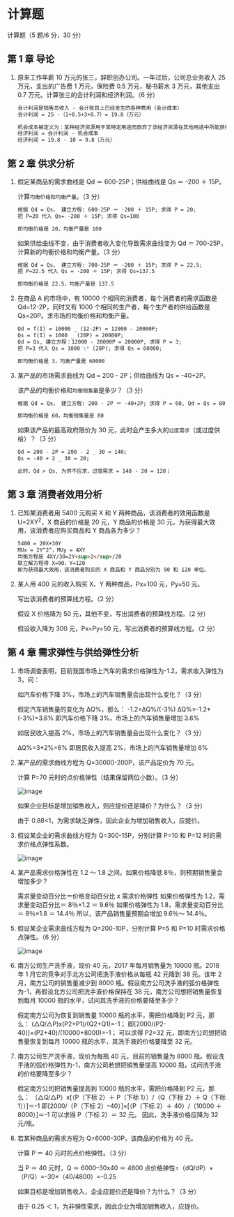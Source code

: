 # 计算题

计算题（5 题/6 分，30 分）

## 第 1 章 导论

1. 原来工作年薪 10 万元的张三，辞职创办公司。一年过后，公司总业务收入 25 万元，支出的广告费 1 万元，保险费 0.5 万元，秘书薪水 3 万元，其他支出 0.7 万元。计算张三的会计利润和经济利润。（6 分）

   ```md
   会计利润是销售总收入 - 会计账目上已经发生的各种费用（会计成本）
   会计利润 = 25 -（1+0.5+3+0.7）= 19.8（万元）

   机会成本被定义为：某种经济资源用于某特定用途而放弃了该经济资源在其他用途中所能获得的最大利益。
   经济利润 = 会计利润 - 机会成本
   经济利润 = 19.8 - 10 = 9.8（万元）
   ```

## 第 2 章 供求分析

1. 假定某商品的需求曲线是 Qd ＝ 600-25P；供给曲线是 Qs ＝ -200 ＋ 15P。

   计算`均衡价格和均衡产量`。（3 分）

   ```md
   根据 Qd = Qs， 建立方程: 600-25P ＝ -200 ＋ 15P; 求得 P = 20;
   把 P=20 代入 Qs= -200 ＋ 15P; 求得 Qs=100

   即均衡价格是 20，均衡产量是 100
   ```

   如果供给曲线不变，由于消费者收入变化导致需求曲线变为 Qd ＝ 700-25P，计算新的均衡价格和均衡产量。（3 分）

   ```md
   根据 Qd = Qs， 建立方程: 700-25P ＝ -200 ＋ 15P; 求得 P = 22.5;
   把 P=22.5 代入 Qs = -200 ＋ 15P; 求得 Qs=137.5

   即均衡价格是 22.5，均衡产量是 137.5
   ```

2. 在商品 A 的市场中，有 10000 个相同的消费者，每个消费者的需求函数是 Qd=12-2P，同时又有 1000 个相同的生产者，每个生产者的供给函数是 Qs=20P。求市场的均衡价格和均衡产量。

   ```md
   Qd = f(I) = 10000 _ (12-2P) = 12000 - 20000P;
   Qs = f(I) = 1000 _ (20P) = 20000P;
   Qd = Qs, 建立方程：12000 - 20000P = 20000P, 求得 P = 3;
   把 P=3 代入 Qs = 1000 \* (20P); 求得 Qs = 60000;

   即均衡价格是 3，均衡产量是 60000
   ```

3. 某产品的市场需求曲线为 Qd = 200 - 2P；供给曲线为 Qs = -40+2P。

   该产品的均衡价格和`均衡销售量`是多少？（3 分）

   ```md
   根据 Qd = Qs， 建立方程: 200 - 2P ＝ -40+2P; 求得 P = 60, Qd = Qs = 80

   即均衡价格是 60，均衡销售量是 80
   ```

   如果该产品的最高政府限价为 30 元，此时会产生多大的`过度需求`（或过度供给）？（3 分）

   ```md
   Qd = 200 - 2P = 200 - 2 _ 30 = 140;
   Qs = -40 + 2 _ 30 = 20;

   此时，Qd > Qs, 为供不应求，过度需求 = 140 - 20 = 120；
   ```

## 第 3 章 消费者效用分析

1. 已知某消费者用 5400 元购买 X 和 Y 两种商品，该消费者的效用函数是 U=2XY<sup>2</sup>，X 商品的价格是 20 元，Y 商品的价格是 30 元，为获得最大效用，该消费者应购买商品和 Y 商品各为多少？

   ```md
   5400 = 20X+30Y
   MUx = 2Y^2^，MUy = 4XY
   均衡方程是 4XY/30=2Y<sup>2</sup>/20
   联立解方程得 X=90，Y=120
   即为获得最大效用，该消费者购买的 X 商品和 Y 商品分别为 90 和 120 单位。
   ```

2. 某人用 400 元的收入购买 X、Y 两种商品，Px=100 元，Py=50 元。

   写出该消费者的预算线方程。（2 分）

   假设 X 价格降为 50 元，其他不变，写出消费者的预算线方程。（2 分）

   假设收入降为 300 元，Px=Py=50 元，写出消费者的预算线方程。（2 分）

## 第 4 章 需求弹性与供给弹性分析

1. 市场调查表明，目前我国市场上汽车的需求价格弹性为-1.2，需求收入弹性为 3，问：

   如汽车价格下降 3%，市场上的汽车销售量会出现什么变化？（3 分）

   假定汽车销售量的变化为 ∆Q%，那么：
   -1.2=∆Q%/(-3%)
   ∆Q%=-1.2\*(-3%)=3.6%
   即汽车价格下降 3%，市场上的汽车销售量增加 3.6%

   如居民收入提高 2%，市场上的汽车销售量会出现什么变化？（3 分）

   ∆Q%=3\*2%=6%
   即居民收入提高 2%，市场上的汽车销售量增加 6%

2. 某产品的需求曲线方程为 Q=30000-200P，该产品定价为 70 元。

   计算 P=70 元时的点价格弹性（结果保留两位小数）。（3 分）

   ![image](https://sdjrzk-1251357229.cos.ap-guangzhou.myqcloud.com/exam/paper/1631/images/3844.png)

   如果企业目标是增加销售收入，则应提价还是降价？为什么？（3 分）

   由于 0.88<1，为需求缺乏弹性，因此企业为增加销售收入，应提价。

3. 假设某企业的需求曲线方程为 Q=300-15P，分别计算 P=10 和 P=12 时的需求价格点弹性系数。

   ![image](https://sdjrzk-1251357229.cos.ap-guangzhou.myqcloud.com/exam/paper/717/images/4046.png)

4. 某产品需求价格弹性在 1.2 ～ 1.8 之间。如果价格降低 8％，则预期销售量会增加多少？

   需求量变动百分比＝价格变动百分比 x 需求价格弹性
   如果价格弹性为 1.2，需求量变动百分比＝ 8％×1.2 ＝ 9.6％
   如果价格弹性为 1.8，需求量变动百分比＝ 8％×1.8 ＝ 14.4％
   所以，该产品销售量预期会增加 9.6％～ 14.4％。

5. 假设某企业需求曲线方程为 Q=200-10P，分别计算 P=5 和 P=10 时需求价格点弹性。（6 分）

   ![image](https://sdjrzk-1251357229.cos.ap-guangzhou.myqcloud.com/exam/paper/1652/images/2176.png)

6. 南方公司生产洗手液，现价 40 元，2017 年每月销售量为 10000 瓶。2018 年 1 月它的竞争对手北方公司把洗手液价格从每瓶 42 元降到 38 元。该年 2 月，南方公司的销售量减少到 8000 瓶。假设南方公司洗手液的弧价格弹性为-1，再假设北方公司把洗手液价格保持在 38 元，南方公司想把销售量恢复到每月 10000 瓶的水平，试问其洗手液的价格要降至多少？

   假定南方公司为恢复到销售量 10000 瓶的水平，需把价格降到 P2 元，那么：
   (△Q/△P)x(P2+P1)/(Q2+Q1)=-1；
   即[2000/(P2-40)]×(P2+40)/(10000+8000)=-1；
   可以求得 P2=32 元，即南方公司想把销售量恢复到每月 10000 瓶的水平，其洗手液的价格要降至 32 元。

7. 南方公司生产洗手液，现价为每瓶 40 元，目前的销售量为 8000 瓶。假设洗手液的弧价格弹性为-1，南方公司若想把销售量提高 10000 瓶，试问洗手液的价格要降至多少？

   假定南方公司把销售量提高到 10000 瓶的水平，需把价格降到 P2 元，那么：
   （△Q/△P）x[（P（下标 2）＋ P（下标 1））/（Q（下标 2）＋ Q（下标 1））]＝-1
   即[2000/（P（下标 2）–40）]×[（P（下标 2）＋ 40）/（10000 ＋ 8000）]＝-1
   可以求得 P（下标 2）＝ 32 元。
   因此，洗手液价格应降为 32 元/瓶。

8. 若某种商品的需求方程为 Q=6000-30P，该商品的价格为 40 元。

   计算 P ＝ 40 元时的点价格弹性。（3 分）

   当 P ＝ 40 元时，Q ＝ 6000–30x40 ＝ 4800
   点价格弹性=（dQ/dP）×（P/Q）=-30×（40/4800）=-0.25

   如果目标是增加销售收入，企业应提价还是降价？为什么？（3 分）

   由于 0.25 ＜ 1，为非弹性需求，因此企业为增加销售收入，应提价。

